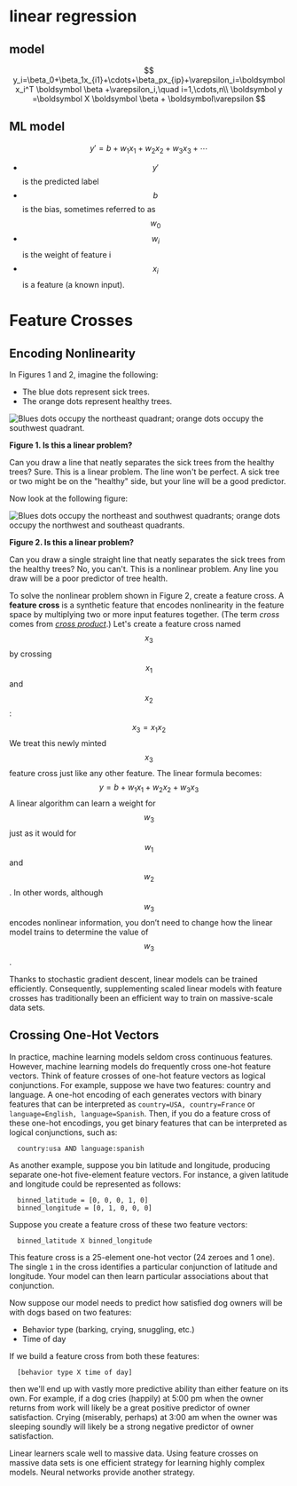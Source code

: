 # linear regression

## model

$$
y_i=\beta_0+\beta_1x_{i1}+\cdots+\beta_px_{ip}+\varepsilon_i=\boldsymbol x_i^T \boldsymbol \beta +\varepsilon_i,\quad i=1,\cdots,n\\
\boldsymbol y =\boldsymbol X \boldsymbol \beta + \boldsymbol\varepsilon
$$



## ML model

$$
y'=b+w_1x_1+w_2x_2+w_3x_3+\cdots
$$

+ $$y'$$ is the predicted label
+ $$b$$ is the bias, sometimes referred to as $$w_0$$
+ $$w_i$$ is the weight of feature i
+ $$x_i$$ is a feature (a known input).





# Feature Crosses

## Encoding Nonlinearity

In Figures 1 and 2, imagine the following:

+ The blue dots represent sick trees.
+ The orange dots represent healthy trees.

![Blues dots occupy the northeast quadrant; orange dots occupy the southwest quadrant.](https://developers.google.com/machine-learning/crash-course/images/LinearProblem1.png)

**Figure 1. Is this a linear problem?**

Can you draw a line that neatly separates the sick trees from the healthy trees? Sure. This is a linear problem. The line won't be perfect. A sick tree or two might be on the "healthy" side, but your line will be a good predictor.

Now look at the following figure:

![Blues dots occupy the northeast and southwest quadrants; orange dots occupy the northwest and southeast quadrants.](https://developers.google.com/machine-learning/crash-course/images/LinearProblem2.png)

**Figure 2. Is this a linear problem?**

Can you draw a single straight line that neatly separates the sick trees from the healthy trees? No, you can't. This is a nonlinear problem. Any line you draw will be a poor predictor of tree health.



To solve the nonlinear problem shown in Figure 2, create a feature cross. A **feature cross** is a synthetic feature that encodes nonlinearity in the feature space by multiplying two or more input features together. (The term *cross* comes from [*cross product*](https://wikipedia.org/wiki/Cross_product).) Let's create a feature cross named $$x_3$$ by crossing $$x_1$$ and $$x_2$$:
$$
x_3 = x_1x_2
$$
We treat this newly minted $$x_3$$ feature cross just like any other feature. The linear formula becomes:
$$
y=b+w_1x_1+w_2x_2+w_3x_3
$$
A linear algorithm can learn a weight for $$w_3$$ just as it would for $$w_1$$ and $$w_2$$. In other words, although $$w_3$$ encodes nonlinear information, you don’t need to change how the linear model trains to determine the value of $$w_3$$.

Thanks to stochastic gradient descent, linear models can be trained efficiently. Consequently, supplementing scaled linear models with feature crosses has traditionally been an efficient way to train on massive-scale data sets.



## Crossing One-Hot Vectors

In practice, machine learning models seldom cross continuous features. However, machine learning models do frequently cross one-hot feature vectors. Think of feature crosses of one-hot feature vectors as logical conjunctions. For example, suppose we have two features: country and language. A one-hot encoding of each generates vectors with binary features that can be interpreted as `country=USA, country=France` or `language=English, language=Spanish`. Then, if you do a feature cross of these one-hot encodings, you get binary features that can be interpreted as logical conjunctions, such as:

```
  country:usa AND language:spanish
```

As another example, suppose you bin latitude and longitude, producing separate one-hot five-element feature vectors. For instance, a given latitude and longitude could be represented as follows:

```
  binned_latitude = [0, 0, 0, 1, 0]
  binned_longitude = [0, 1, 0, 0, 0]
```

Suppose you create a feature cross of these two feature vectors:

```
  binned_latitude X binned_longitude
```

This feature cross is a 25-element one-hot vector (24 zeroes and 1 one). The single `1` in the cross identifies a particular conjunction of latitude and longitude. Your model can then learn particular associations about that conjunction.

Now suppose our model needs to predict how satisfied dog owners will be with dogs based on two features:

+ Behavior type (barking, crying, snuggling, etc.)
+ Time of day

If we build a feature cross from both these features:

```
  [behavior type X time of day]
```

then we'll end up with vastly more predictive ability than either feature on its own. For example, if a dog cries (happily) at 5:00 pm when the owner returns from work will likely be a great positive predictor of owner satisfaction. Crying (miserably, perhaps) at 3:00 am when the owner was sleeping soundly will likely be a strong negative predictor of owner satisfaction.

Linear learners scale well to massive data. Using feature crosses on massive data sets is one efficient strategy for learning highly complex models. Neural networks provide another strategy.


